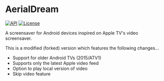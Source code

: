 # AerialDream

[![API](https://img.shields.io/badge/API-23%2B-brightgreen.svg?style=flat)](https://android-arsenal.com/api?level=23)
[![License](https://img.shields.io/:license-gpl%20v3-brightgreen.svg?style=flat)](https://raw.githubusercontent.com/cachapa/AerialDream/master/LICENSE)

A screensaver for Android devices inspired on Apple TV's video screensaver.

This is a modified (forked) version which features the following changes...

- Support for older Android TVs (2015/ATV1)
- Supports only the latest Apple video feed
- Option to play local version of video
- Skip video feature
